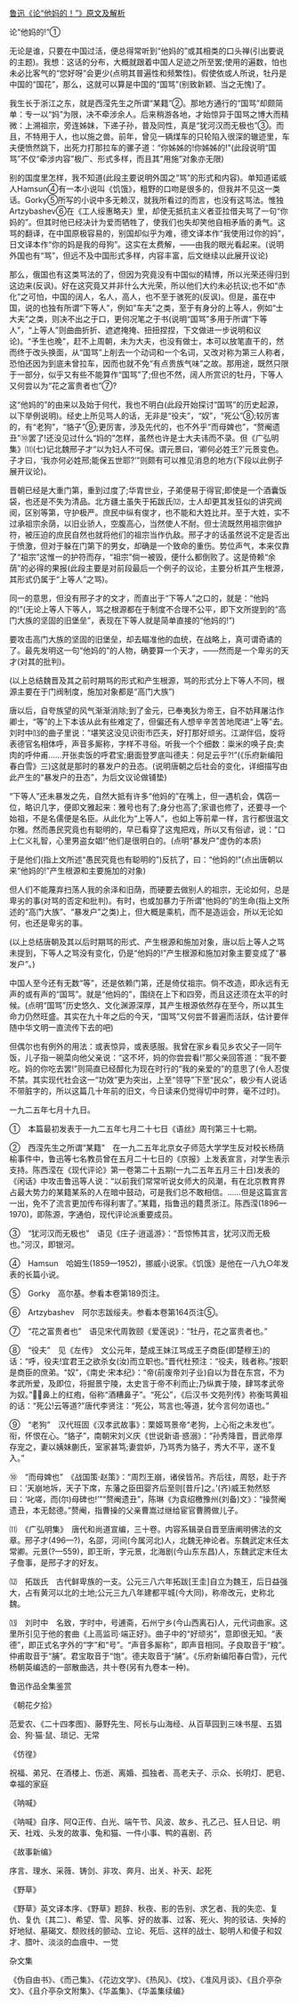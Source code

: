 [鲁迅《论“他妈的！”》原文及解析](https://www.vrrw.net/wx/6636.html)

论“他妈的!”①

无论是谁，只要在中国过活，便总得常听到“他妈的”或其相类的口头禅(引出要说的主题)。我想：这话的分布，大概就跟着中国人足迹之所至罢;使用的遍数，怕也未必比客气的“您好呀”会更少(点明其普遍性和频繁性)。假使依或人所说，牡丹是中国的“国花”，那么，这就可以算是中国的“国骂”(别致新颖、当之无愧)了。

我生长于浙江之东，就是西滢先生之所谓“某籍”②。那地方通行的“国骂”却颇简单：专一以“妈”为限，决不牵涉余人。后来稍游各地，才始惊异于国骂之博大而精微：上溯祖宗，旁连姊妹，下递子孙，普及同性，真是“犹河汉而无极也”③。而且，不特用于人，也以施之兽。前年，曾见一辆煤车的只轮陷入很深的辙迹里，车夫便愤然跳下，出死力打那拉车的骡子道：“你姊姊的!你姊姊的!”(此段说明“国骂”不仅“牵涉内容”极广、形式多样，而且其“用施”对象亦无限)

别的国度里怎样，我不知道(此段主要说明外国之“骂”的形式和内容)。单知道诺威人Hamsun④有一本小说叫《饥饿》，粗野的口吻是很多的，但我并不见这一类话。Gorky⑤所写的小说中多无赖汉，就我所看过的而言，也没有这骂法。惟独Artzybashev⑥在《工人绥惠略夫》里，却使无抵抗主义者亚拉借夫骂了一句“你妈的”。但其时他已经决计为爱而牺牲了，使我们也失却笑他自相矛盾的勇气。这骂的翻译，在中国原极容易的，别国却似乎为难，德文译本作“我使用过你的妈”，日文译本作“你的妈是我的母狗”。这实在太费解，——由我的眼光看起来。(说明外国也有“骂”，但远不及中国形式多样，内容丰富，后文继续以此展开议论)



那么，俄国也有这类骂法的了，但因为究竟没有中国似的精博，所以光荣还得归到这边来(反讽)。好在这究竟又并非什么大光荣，所以他们大约未必抗议;也不如“赤化”之可怕，中国的阔人，名人，高人，也不至于骇死的(反讽)。但是，虽在中国，说的也独有所谓“下等人”，例如“车夫”之类，至于有身分的上等人，例如“士大夫”之类，则决不出之于口，更何况笔之于书(说明“国骂”多用于所谓“下等人”，“上等人”则曲曲折折、遮遮掩掩、扭扭捏捏，下文做进一步说明和议论)。“予生也晚”，赶不上周朝，未为大夫，也没有做士，本可以放笔直干的，然而终于改头换面，从“国骂”上削去一个动词和一个名词，又改对称为第三人称者，恐怕还因为到底未曾拉车，因而也就不免“有点贵族气味”之故。那用途，既然只限于一部分，似乎又有些不能算作“国骂”了;但也不然，阔人所赏识的牡丹，下等人又何尝以为“花之富贵者也”⑦?

这“他妈的”的由来以及始于何代，我也不明白(此段开始探讨“国骂”的历史起源，以下举例说明)。经史上所见骂人的话，无非是“役夫”，“奴”，“死公”⑧;较厉害的，有“老狗”，“貉子”⑨;更厉害，涉及先代的，也不外乎“而母婢也”，“赘阉遗丑”⑩罢了!还没见过什么“妈的”怎样，虽然也许是士大夫讳而不录。但《广弘明集》⑾(七)记北魏邢子才“以为妇人不可保。谓元景曰，‘卿何必姓王?’元景变色。子才曰，‘我亦何必姓邢;能保五世耶?’”则颇有可以推见消息的地方(下段以此例子展开议论)。

晋朝已经是大重门第，重到过度了;华胄世业，子弟便易于得官;即使是一个酒囊饭袋，也还是不失为清品。北方疆土虽失于拓跋氏⑿，士人却更其发狂似的讲究阀阅，区别等第，守护极严。庶民中纵有俊才，也不能和大姓比并。至于大姓，实不过承祖宗余荫，以旧业骄人，空腹高心，当然使人不耐。但士流既然用祖宗做护符，被压迫的庶民自然也就将他们的祖宗当作仇敌。邢子才的话虽然说不定是否出于愤激，但对于躲在门第下的男女，却确是一个致命的重伤。势位声气，本来仅靠了“祖宗”这惟一的护符而存，“祖宗”倘一被毁，便什么都倒败了。这是倚赖“余荫”的必得的果报(此段主要是对前段最后一个例子的议论，主要分析其产生根源，其形式仍属于“上等人”之骂)。

同一的意思，但没有邢子才的文才，而直出于“下等人”之口的，就是：“他妈的!”(无论上等人下等人，骂之根源都在于制度不合理不公平，即下文所提到的“高门大族的坚固的旧堡垒”，表现在下等人就是简单直接的“他妈的!”)

要攻击高门大族的坚固的旧堡垒，却去瞄准他的血统，在战略上，真可谓奇谲的了。最先发明这一句“他妈的”的人物，确要算一个天才，——然而是一个卑劣的天才(对其的批判)。

(以上总结魏晋及其之前时期骂的形式和产生根源，骂的形式分上下等人不同，根源主要在于门阀制度，施加对象都是“高门大族”)



唐以后，自夸族望的风气渐渐消除;到了金元，已奉夷狄为帝王，自不妨拜屠沽作卿士，“等”的上下本该从此有些难定了，但偏还有人想辛辛苦苦地爬进“上等”去。刘时中⒀的曲子里说：“堪笑这没见识街市匹夫，好打那好顽劣。江湖伴侣，旋将表德官名相体呼，声音多厮称，字样不寻俗。听我一个个细数：粜米的唤子良;卖肉的呼仲甫……开张卖饭的呼君宝;磨面登罗底叫德夫：何足云乎?!”(《乐府新编阳春白雪》三)这就是那时的暴发户的丑态。(说明唐朝之后社会的变化，详细描写由此产生的“暴发户的丑态”，为后文议论做铺垫)

“下等人”还未暴发之先，自然大抵有许多“他妈的”在嘴上，但一遇机会，偶窃一位，略识几字，便即文雅起来：雅号也有了;身分也高了;家谱也修了，还要寻一个始祖，不是名儒便是名臣。从此化为“上等人”，也如上等前辈一样，言行都很温文尔雅。然而愚民究竟也有聪明的，早已看穿了这鬼把戏，所以又有俗谚，说：“口上仁义礼智，心里男盗女娼!”他们是很明白的。(点明“暴发户”虚伪的本质)

于是他们(指上文所述“愚民究竟也有聪明的”)反抗了，曰：“他妈的!”(点出唐朝以来“他妈的!”产生根源和主要施加的对象)

但人们不能蔑弃扫荡人我的余泽和旧荫，而硬要去做别人的祖宗，无论如何，总是卑劣的事(对骂的否定和批判)。有时，也或加暴力于所谓“他妈的”的生命(指上文所述的“高门大族”、“暴发户”之类)上，但大概是乘机，而不是造运会，所以无论如何，也还是卑劣的事。

(以上总结唐朝及其以后时期骂的形式、产生根源和施加对象，唐以后上等人之骂未提到，下等人之骂没有变化，仍是“他妈的!”产生根源和施加对象主要变成了“暴发户”。)

中国人至今还有无数“等”，还是依赖门第，还是倚仗祖宗。倘不改造，即永远有无声的或有声的“国骂”。就是“他妈的”，围绕在上下和四旁，而且这还须在太平的时候。(点明“国骂”历史悠久、文化渊源深厚，其产生根源依然存在至今，所以其生命力仍然旺盛。其实在九十年之后的今天，“国骂”又何尝不普遍而活跃，估计要伴随中华文明一直流传下去的吧)

但偶尔也有例外的用法：或表惊异，或表感服。我曾在家乡看见乡农父子一同午饭，儿子指一碗菜向他父亲说：“这不坏，妈的你尝尝看!”那父亲回答道：“我不要吃。妈的你吃去罢!”则简直已经醇化为现在时行的“我的亲爱的”的意思了(令人忍俊不禁。其实现代社会这一“功效”更为突出，上至“领导”下至“民众”，极少有人说话不带脏字的，所以这篇几十年前的旧文，今日读来仍觉得切中时弊，毫不过时)。

一九二五年七月十九日。

①　本篇最初发表于一九二五年七月二十七日《语丝》周刊第三十七期。

②　西滢先生之所谓“某籍”　在一九二五年北京女子师范大学学生反对校长杨荫榆事件中，鲁迅等七名教员曾在五月二十七日的《京报》上发表宣言，对学生表示支持。陈西滢在《现代评论》第一卷第二十五期(一九二五年五月三十日)发表的《闲话》中攻击鲁迅等人说：“以前我们常常听说女师大的风潮，有在北京教育界占最大势力的某籍某系的人在暗中鼓动，可是我们总不敢相信。……但是这篇宣言一出，免不了流言更加传布得利害了。”某籍，指鲁迅的籍贯浙江。陈西滢(1896—1970)，即陈源，字通伯，现代评论派重要成员。

③　“犹河汉而无极也”　语见《庄子·逍遥游》：“吾惊怖其言，犹河汉而无极也。”河汉，即银河。

④　Hamsun　哈姆生(1859—1952)，挪威小说家。《饥饿》是他在一八九○年发表的长篇小说。

⑤　Gorky　高尔基。参看本卷第189页注。

⑥　Artzybashev　阿尔志跋绥夫。参看本卷第164页注⑤。

⑦　“花之富贵者也”　语见宋代周敦颐《爱莲说》：“牡丹，花之富贵者也。”

⑧　“役夫”　见《左传》　文公元年，楚成王妹江骂成王子商臣(即楚穆王)的话：“呼，役夫!宜君王之欲杀女(汝)而立职也。”晋代杜预注：“役夫，贱者称。”按职是商臣的庶弟。“奴”，《南史·宋本纪》：“帝(前废帝刘子业)自以为昔在东宫，不为孝武所爱，及即位，将掘景宁陵，太史言于帝不利而止;乃纵粪于陵，肆骂孝武帝为奴。”，鼻上的红疱，俗称“酒糟鼻子”。“死公”，《后汉书·文苑列传》祢衡骂黄祖的话：“死公!云等道?”唐代李贤注：“死公，骂言也;等道，犹今言何勿语也。”

⑨　“老狗”　汉代班固《汉孝武故事》：栗姬骂景帝“老狗，上心衔之未发也”。衔，怀恨在心。“貉子”，南朝宋刘义庆《世说新语·惑溺》：“孙秀降晋，晋武帝厚存宠之，妻以姨妹蒯氏，室家甚笃;妻尝妒，乃骂秀为貉子，秀大不平，遂不复入。”

⑩　“而母婢也”　《战国策·赵策》：“周烈王崩，诸侯皆吊。齐后往，周怒，赴于齐曰：‘天崩地坼，天子下席，东藩之臣田婴齐后至则[昔斤]之。’(齐)威王勃然怒曰：‘叱嗟，而(尔)母碑也!’”“赘阉遗丑”，陈琳《为袁绍檄豫州(刘备)文》：“操赘阉遗丑，本无懿德。”赘阉，指曹操的父亲曹嵩过继给宦官曹腾做儿子。

⑾　《广弘明集》　唐代和尚道宣编，三十卷。内容系辑录自晋至唐阐明佛法的文章。邢子才(496—?)，名邵，河间(今属河北)人，北魏无神论者。东魏武定末任太常卿。元景(?—559)，即王昕，字元景，北海剧(今山东东昌)人，东魏武定末任太子詹事，是邢子才的好友。

⑿　拓跋氏　古代鲜卑族的一支。公元三八六年拓跋[王圭]自立为魏王，后日益强大，占有黄河以北的土地;公元三九八年建都平城(今大同)，称帝改元，史称北魏。

⒀　刘时中　名致，字时中，号逋斋，石州宁乡(今山西离石)人，元代词曲家。这里所引见于他的套曲《上高监司·端正好》。曲子中的“好顽劣”，意即很无知。“表德”，即正式名字外的“字”和“号”。“声音多厮称”，即声音相同。子良取音于“粮”。仲甫取音于“脯”。君宝取音于“饱”。德夫取音于“脯”。《乐府新编阳春白雪》，元代杨朝英编选的一部散曲选，共十卷(另有九卷本一种)。

鲁迅作品全集鉴赏

《朝花夕拾》

范爱农、《二十四孝图》、藤野先生、阿长与山海经、从百草园到三味书屋、五猖会、狗·猫·鼠、琐记、无常

《仿徨》

祝福、弟兄、在酒楼上、伤逝、离婚、孤独者、高老夫子、示众、长明灯、肥皂、幸福的家庭

《呐喊》

《呐喊》自序、阿Q正传、白光、端午节、风波、故乡、孔乙己、狂人日记、明天、社戏、头发的故事、兔和猫、一件小事、鸭的喜剧、药

《故事新编》

序言、理水、采薇、铸剑、非攻、奔月、出关、补天、起死

《野草》

《野草》英文译本序、《野草》题辞、秋夜、影的告别、求乞者、我的失恋、复仇、复仇〔其二〕、希望、雪、风筝、好的故事、过客、死火、狗的驳诘、失掉的好地狱、墓碣文、颓败线的颤动、立论、死后、这样的战士、聪明人和傻子和奴才、腊叶、淡淡的血痕中、一觉

杂文集

《伪自由书》、《而己集》、《花边文学》、《热风》、《坟》、《准风月谈》、《且介亭杂文》、《且介亭杂文附集》、《华盖集》、《华盖集续编》

